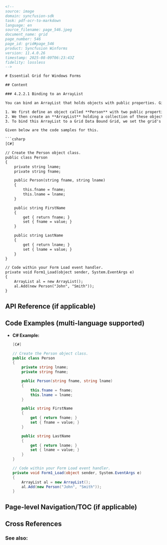 ```html
<!-- 
source: image
domain: syncfusion-sdk
task: pdf-ocr-to-markdown
language: en
source_filename: page_546.jpeg
document_name: grid
page_number: 546
page_id: grid#page_546
product: Syncfusion Winforms
version: 11.4.0.26
timestamp: 2025-08-09T06:23:43Z
fidelity: lossless
-->

# Essential Grid for Windows Forms

## Content

### 4.2.2.1 Binding to an ArrayList

You can bind an ArrayList that holds objects with public properties. Given below is an example, which substantiates this point.

1. We first define an object called **Person** with two public properties: **FirstName** and **LastName**.
2. We then create an **ArrayList** holding a collection of these objects.
3. To bind this ArrayList to a Grid Data Bound Grid, we set the grid's **DataSource** property after dropping a Grid Data Bound Grid onto the form.

Given below are the code samples for this.

```csharp
[C#]

// Create the Person object class.
public class Person
{
    private string lname;
    private string fname;

    public Person(string fname, string lname)
    {
        this.fname = fname;
        this.lname = lname;
    }

    public string FirstName
    {
        get { return fname; }
        set { fname = value; }
    }

    public string LastName
    {
        get { return lname; }
        set { lname = value; }
    }
}

// Code within your Form Load event handler.
private void Form1_Load(object sender, System.EventArgs e)
{
    ArrayList al = new ArrayList();
    al.Add(new Person("John", "Smith"));
}
```

## API Reference (if applicable)

## Code Examples (multi-language supported)

- **C# Example:**
  ```csharp
  [C#]

  // Create the Person object class.
  public class Person
  {
      private string lname;
      private string fname;

      public Person(string fname, string lname)
      {
          this.fname = fname;
          this.lname = lname;
      }

      public string FirstName
      {
          get { return fname; }
          set { fname = value; }
      }

      public string LastName
      {
          get { return lname; }
          set { lname = value; }
      }
  }

  // Code within your Form Load event handler.
  private void Form1_Load(object sender, System.EventArgs e)
  {
      ArrayList al = new ArrayList();
      al.Add(new Person("John", "Smith"));
  }
  ```

## Page-level Navigation/TOC (if applicable)

## Cross References

### See also:

<!-- tags: [product, module, control, api, version?] keywords: [k1, k2, ...] -->
```